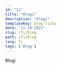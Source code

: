 ```yaml
---
id: "12"
title: "Blogi"
description: "blogi"
templateKey: blog-lists
date: "11-10-2021"
slug: /fi/blog
path: /fi/blog
lang: fi
tags: ['Blog']
---
```

Blogi